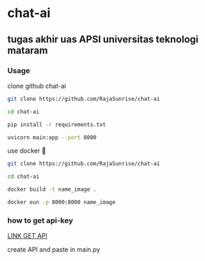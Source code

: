 # chat-ai

## tugas akhir uas APSI universitas teknologi mataram

### Usage
clone github chat-ai
```bash
git clone https://github.com/RajaSunrise/chat-ai
```
```bash
cd chat-ai
```
```bash
pip install -r requirements.txt
```
```bash
uvicorn main:app --port 8000
```

use docker 🚀
```bash
git clone https://github.com/RajaSunrise/chat-ai
```
```bash
cd chat-ai
```
```bash
docker build -t name_image .
```
```bash
docker eun -p 8000:8000 name_image
```

### how to get api-key
[LINK GET API](https://aistudio.google.com/app/apikey)

 create API and paste in main.py
